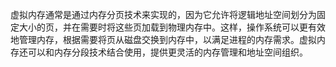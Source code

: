 虚拟内存通常是通过内存分页技术来实现的，因为它允许将逻辑地址空间划分为固定大小的页，并在需要时将这些页加载到物理内存中。这样，操作系统可以更有效地管理内存，根据需要将页从磁盘交换到内存中，以满足进程的内存需求。虚拟内存还可以和内存分段技术结合使用，提供更灵活的内存管理和地址空间组织。